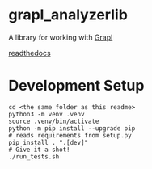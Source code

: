# grapl_analyzerlib
A library for working with [Grapl](https://github.com/insanitybit/grapl)

[readthedocs](https://grapl-analyzerlib.readthedocs.io/en/latest/)

# Development Setup
```
cd <the same folder as this readme>
python3 -m venv .venv
source .venv/bin/activate
python -m pip install --upgrade pip
# reads requirements from setup.py
pip install . ".[dev]"
# Give it a shot!
./run_tests.sh
```